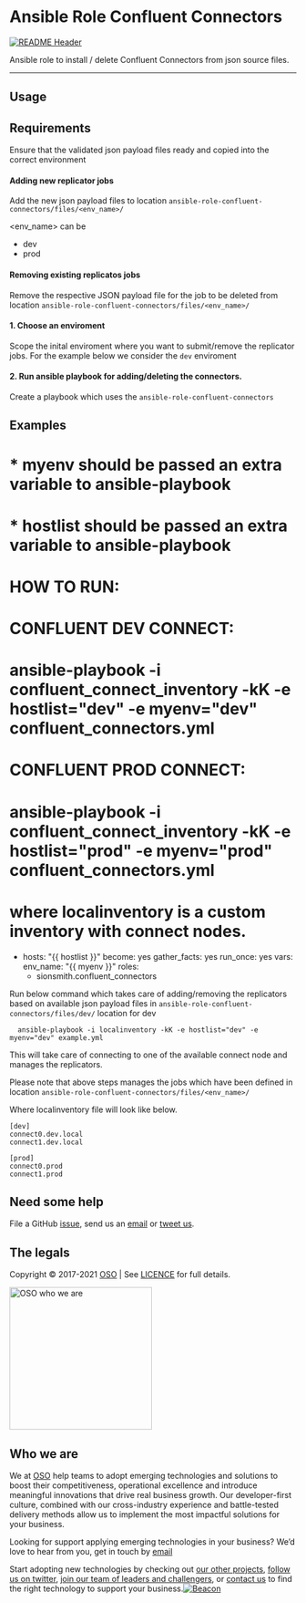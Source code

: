 
<!-- markdownlint-disable -->
# Ansible Role Confluent Connectors
<!-- markdownlint-restore -->

[![README Header][readme_header_img]][readme_header_link]

<!--




  ** DO NOT EDIT THIS FILE
  **
  ** This file was automatically generated by the `build-harness`.
  ** 1) Make all changes to `README.yaml`
  ** 2) Run `make init` (you only need to do this once)
  ** 3) Run`make readme` to rebuild this file.
  **
  ** (We maintain HUNDREDS of open source projects. This is how we maintain our sanity.)
  **





-->
Ansible role to install / delete Confluent Connectors from json source files.

---






## Usage

## Requirements
Ensure that the validated json payload files ready and copied into the correct environment

#### Adding new replicator jobs
Add the new json payload files to location `ansible-role-confluent-connectors/files/<env_name>/`

<env_name> can be 
* dev
* prod

#### Removing existing replicatos jobs
Remove the respective JSON payload file for the job to be deleted from location `ansible-role-confluent-connectors/files/<env_name>/`

#### 1. Choose an enviroment
Scope the inital enviroment where you want to submit/remove the replicator jobs. 
For the example below we consider the `dev` enviroment

#### 2. Run ansible playbook for adding/deleting the connectors. 
Create a playbook which uses the `ansible-role-confluent-connectors`




## Examples

#   * myenv should be passed an extra variable to ansible-playbook
#   * hostlist should be passed an extra variable to ansible-playbook
#   HOW TO RUN:
#   CONFLUENT DEV CONNECT: 
#      ansible-playbook -i confluent_connect_inventory  -kK -e hostlist="dev" -e myenv="dev" confluent_connectors.yml
#
#   CONFLUENT PROD CONNECT: 
#      ansible-playbook -i confluent_connect_inventory  -kK -e hostlist="prod" -e myenv="prod" confluent_connectors.yml
#
#   where localinventory is a custom inventory with connect nodes.

- hosts: "{{ hostlist }}"
  become: yes
  gather_facts: yes 
  run_once: yes
  vars:
    env_name: "{{ myenv }}"
  roles:
    - sionsmith.confluent_connectors

Run below command which takes care of adding/removing the replicators based on available json payload files in `ansible-role-confluent-connectors/files/dev/` location for dev
```
  ansible-playbook -i localinventory -kK -e hostlist="dev" -e myenv="dev" example.yml
```
This will take care of connecting to one of the available connect node and manages the replicators.

Please note that above steps manages the jobs which have been defined in location `ansible-role-confluent-connectors/files/<env_name>/`

Where localinventory file will look like below.
```
[dev]
connect0.dev.local
connect1.dev.local

[prod]
connect0.prod
connect1.prod
```








## Need some help

File a GitHub [issue](https://github.com/osodevops/ansible-role-confluent-connectors/issues), send us an [email][email] or [tweet us][twitter].

## The legals

Copyright © 2017-2021 [OSO](https://oso.sh) | See [LICENCE](LICENSE) for full details.

[<img src="https://oso-public-resources.s3.eu-west-1.amazonaws.com/oso-logo-green.png" alt="OSO who we are" width="250"/>](https://oso.sh/who-we-are/)

## Who we are

We at [OSO][website] help teams to adopt emerging technologies and solutions to boost their competitiveness, operational excellence and introduce meaningful innovations that drive real business growth. Our developer-first culture, combined with our cross-industry experience and battle-tested delivery methods allow us to implement the most impactful solutions for your business.

Looking for support applying emerging technologies in your business? We’d love to hear from you, get in touch by [email][email]

Start adopting new technologies by checking out [our other projects][github], [follow us on twitter][twitter], [join our team of leaders and challengers][careers], or [contact us][contact] to find the right technology to support your business.[![Beacon][beacon]][website]

  [logo]: https://oso-public-resources.s3.eu-west-1.amazonaws.com/oso-logo-green.png
  [website]: https://oso.sh?utm_source=github&utm_medium=readme&utm_campaign=osodevops/ansible-role-confluent-connectors&utm_content=website
  [github]: https://github.com/osodevops?utm_source=github&utm_medium=readme&utm_campaign=osodevops/ansible-role-confluent-connectors&utm_content=github
  [careers]: https://oso.sh/careers/?utm_source=github&utm_medium=readme&utm_campaign=osodevops/ansible-role-confluent-connectors&utm_content=careers
  [contact]: https://oso.sh/contact/?utm_source=github&utm_medium=readme&utm_campaign=osodevops/ansible-role-confluent-connectors&utm_content=contact
  [linkedin]: https://www.linkedin.com/company/oso-devops?utm_source=github&utm_medium=readme&utm_campaign=osodevops/ansible-role-confluent-connectors&utm_content=linkedin
  [twitter]: https://twitter.com/osodevops?utm_source=github&utm_medium=readme&utm_campaign=osodevops/ansible-role-confluent-connectors&utm_content=twitter
  [email]: mailto:enquiries@oso.sh?utm_source=github&utm_medium=readme&utm_campaign=osodevops/ansible-role-confluent-connectors&utm_content=email
  [readme_header_img]: https://oso-public-resources.s3.eu-west-1.amazonaws.com/oso-animation.gif
  [readme_header_link]: https://oso.sh/what-we-do/?utm_source=github&utm_medium=readme&utm_campaign=osodevops/ansible-role-confluent-connectors&utm_content=readme_header_link
  [beacon]: https://github-analyics.ew.r.appspot.com/G-WV0Q3HYW08/osodevops/ansible-role-confluent-connectors?pixel&cs=github&cm=readme&an=ansible-role-confluent-connectors
